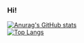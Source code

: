 ### Hi!

[![Anurag's GitHub stats](https://github-readme-stats.vercel.app/api?username=RubenFontes&show_icons=true&theme=tokyonight )](https://github.com/RubenFontes/github-readme-stats)
<br>
[![Top Langs](https://github-readme-stats.vercel.app/api/top-langs/?username=RubenFontes&layout=compact)](https://github.com/RubenFontes/github-readme-stats)
